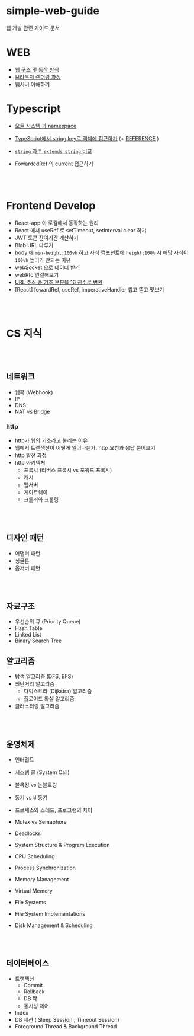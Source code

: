 # simple-web-guide

웹 개발 관련 가이드 문서

# WEB

- [웹 구조 및 동작 방식](https://github.com/yeonnnee/simple-web-guide/blob/master/md/web.md)
- [브라우저 렌더링 과정](https://yeonnnee.github.io/simple-web-guide/#%EB%B8%8C%EB%9D%BC%EC%9A%B0%EC%A0%80-%EB%A0%8C%EB%8D%94%EB%A7%81-%EA%B3%BC%EC%A0%95-%EB%A0%8C%EB%8D%94%EB%A7%81-%EC%97%94%EC%A7%84-%EB%8F%99%EC%9E%91-%EA%B3%BC%EC%A0%95)
- 웹서버 이해하기

# Typescript

- [모듈 시스템 과 namespace](https://github.com/yeonnnee/simple-web-guide/blob/master/md/typescript/module.md)
- [TypeScript에서 string key로 객체에 접근하기](https://www.typescriptlang.org/play?#code/FAehAIGUBcCcEsB2BzQAwuFDxwGuPkCULgdDvEFwawFpnAF0fEEQJwH9rANVcBIOwFy7wkATAUwA9wBneZRAIbQArrDaAfTvCACQcAdo4BdVwD6j4QDqrgE6aAdMC3QAngAc24AMIB7YYmjgAvOADeAvXoA2bAFyJhAWwBGbWABpwbwFBQXcvX1gAXwBuLWAAYxNEbktTc0sbW2BwcHYAMwFhJ2gANQEnYTcACgBKV3SLawA+cGrs3NyHZzcABn8czuDQgVdewaja4CitJJTLZFgzPQBGa3tHF1cAJn6gkIPXAGZe2MTk1PBF5e317q2V3cDhw5WTs-P58ABrNh1uazgADy3gAVmwEtB1L9-tVGlCCkUSuVKmw6rU4nNLtATNAKoCYdx1J4HNUYS02rYANowgC6riuS2Eqxpf1p4AA1IybqydOzwJMplp8iZYG0sZZySZ8sCwRCoYTqtdmStarU7IMsSYXOonCZkEqmSy6eqwOAkp49PAXOA-EtYABCH5-QAANTw4Eg0OhAC7jGmm8TNckADTXqgAq+kMAEFuNw-NB4MlwIAagcAlWPAXQGYxmCwAaT+BL+0qzGTin0uhNuNhB4Mh0L+3Dh2YRbEKxTKFSq6PAAgB8LzOiptMxF0sOLxTkrzv+22JpPJVla7V59O5KuXnNXem264FauFovFI6n4CL1flddh8PUiLbKM7au7vab-cH6o65ou2rYuv1huWK2XU0IAtK0bTtUUnRhN1UgQFAMF9TQZk6UAIAAWnQjDMKw7CcNwjCAwgSNEGYRB2C4Xh+CEURDD0ARYAETw2GgPxwAzQwEhCRBcSCQwBHAcwE2Itj1CzFJ4HYMVhF4FBu3AElHDYFgTzlSFWIjEjUjYAQWE0dN1MjJw9QAd0U-sARsAAiAALNhDJMCzwAAH3ACyjNFJwWAs7R1OrcNMyyQZeQZAzjNM+sVw8HwWP9LRAxDcAAFlukU8A-MMcBXAZEiyJ4PhBBEMRAAExwAUpvAQAQCcAADXwEAAFrAAoO8BADHR0rABV5wAdlt9bzM18iNJ3fXkSPAEKTBMlgzIiiIWLNJKFKUtjSEAHEHsCQQABcfAEVYHUTakGwQBU2cAX1HAFQ16YgA) (+ [REFERENCE](https://soopdop.github.io/2020/12/01/index-signatures-in-typescript/) )
- [`string` 과 `T extends string` 비교](https://www.typescriptlang.org/play?#code/PTAEBVQUwDwFygOwCYGdSAGFwoeMCgSkBwJwEkbBazsy0BFx0QB9HAGgcATx0QBrHBCOfMA1x0QDVXAQcfMB5xwDodhQDqrIwCdNAOjxhAN6OAGOsA4g4VKAF0dCAfiayACFtCAMIdCAI8cApTR0KBfUdCAHCcAuNYAFx0IA5u+oBfRqoALFwADNgkeUAnLYAznaCAADWApU1cUjJOroCIk6qKgCPNoICdS4CoE9FuolyABzWggG9DVIAyraCABOOAlWMRoDigVTVwAJ4ADlCgAGIATgCuAJZwoAC8oADkAIaNjQA2UEOgAD7DAEYjiMsjM-NDqHDtIwDuC1Dt7fVDANzV0IidALagAKJX1x09fQDeFzUj-UMAZiMA1lAAPo-Lq9IYXAC+OAuAGMAPaILaga4AqDPXoDUAAHkgsAQKHQW3a3UQAHMAHwAClBLwAXBAAJR0yD9CmgWm9c41BFIvqowEYuAAJixNLBcAZxNJZMZA3ZnLg5xhvORCC2AEY6UKsQL0RLsULqUMyTtmkNGThVX11SLtRLdWihYaJcaxpNpparYi1VAtgBme0vR2CiVUh43IWSEaW62gW0AFiDmMGeqFwqpo3GUwtKp9Nr9cAArCH9S8XS9jaaxp7vXz44WAGyl51GzPunNeuO2gDsLbDEaeEujsfzDa2AA5+y8M780UCO7WYUA)

- FowardedRef 의 current 접근하기

<br/>
<br/>

# Frontend Develop

- React-app 이 로컬에서 동작하는 원리
- React 에서 useRef 로 setTimeout, setInterval clear 하기
- JWT 토큰 잔여기간 계산하기
- Blob URL 다루기
- body 에 `min-height:100vh` 하고 자식 컴포넌트에 `height:100%` 시 해당 자식이 `100vh` 높이가 안되는 이유
- webSocket 으로 데이터 받기
- webRtc 연결해보기
- [URL 주소 중 기호 부분을 16 진수로 변환](https://github.com/yeonnnee/simple-web-guide/blob/master/md/url-code.md)
- [React] fowardRef, useRef, imperativeHandler 씹고 뜯고 맛보기

<br/>
<br/>

# CS 지식

<br/>
<br/>

## 네트워크

- 웹훅 (Webhook)
- IP
- DNS
- NAT vs Bridge

### http

- http가 웹의 기초라고 불리는 이유
- 웹에서 트랜잭션이 어떻게 일어나는가: http 요청과 응답 뜯어보기
- http 발전 과정
- http 아키텍처
  - 프록시 (리버스 프록시 vs 포워드 프록시)
  - 캐시
  - 웹서버
  - 게이트웨이
  - 크롤러와 크롤링

<br/>
<br/>

## 디자인 패턴

- 어댑터 패턴
- 싱글톤
- 옵저버 패턴

<br/>
<br/>

## 자료구조

- 우선순위 큐 (Priority Queue)
- Hash Table
- Linked List
- Binary Search Tree


## 알고리즘

- 탐색 알고리즘 (DFS, BFS)
- 최단거리 알고리즘
  - 다익스트라 (Dijkstra) 알고리즘
  - 플로이드 와샬 알고리즘
- 클러스터링 알고리즘

<br/>
<br/>

## 운영체제

- 인터럽트
- 시스템 콜 (System Call)
- 블록킹 vs 논블로깅
- 동기 vs 비동기
- 프로세스와 스레드, 프로그램의 차이
- Mutex vs Semaphore
- Deadlocks



  
- System Structure & Program Execution
- CPU Scheduling
- Process Synchronization
- Memory Management
- Virtual Memory
- File Systems
- File System Implementations
- Disk Management & Scheduling


<br/>
<br/>

## 데이터베이스

- 트랜잭션
  - Commit
  - Rollback
  - DB 락
  - 동시성 제어
- Index
- DB 세션 ( Sleep Session , Timeout Session)
- Foreground Thread & Background Thread


